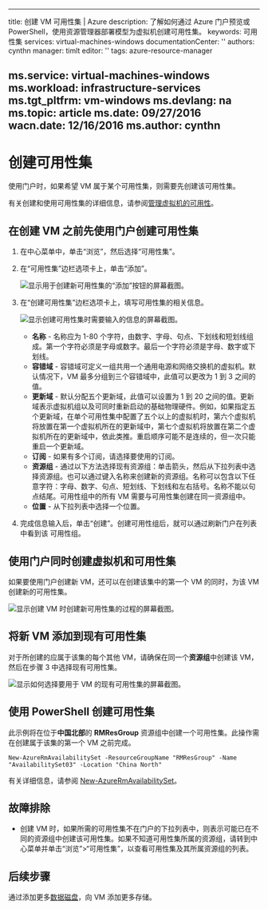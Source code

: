 <!-- Ibiza portal: tested -->

---
title: 创建 VM 可用性集 | Azure
description: 了解如何通过 Azure 门户预览或 PowerShell，使用资源管理器部署模型为虚拟机创建可用性集。
keywords: 可用性集
services: virtual-machines-windows
documentationCenter: ''
authors: cynthn
manager: timlt
editor: ''
tags: azure-resource-manager

ms.service: virtual-machines-windows
ms.workload: infrastructure-services
ms.tgt_pltfrm: vm-windows
ms.devlang: na
ms.topic: article
ms.date: 09/27/2016
wacn.date: 12/16/2016
ms.author: cynthn
---

# 创建可用性集 

使用门户时，如果希望 VM 属于某个可用性集，则需要先创建该可用性集。

有关创建和使用可用性集的详细信息，请参阅[管理虚拟机的可用性](./virtual-machines-windows-manage-availability.md)。

## 在创建 VM 之前先使用门户创建可用性集

1. 在中心菜单中，单击“浏览”，然后选择“可用性集”。

2. 在“可用性集”边栏选项卡上，单击“添加”。

    ![显示用于创建新可用性集的“添加”按钮的屏幕截图。](./media/virtual-machines-windows-create-availability-set/add-availability-set.png)

3. 在“创建可用性集”边栏选项卡上，填写可用性集的相关信息。

    ![显示创建可用性集时需要输入的信息的屏幕截图。](./media/virtual-machines-windows-create-availability-set/create-availability-set.png)

    - **名称** - 名称应为 1-80 个字符，由数字、字母、句点、下划线和短划线组成。第一个字符必须是字母或数字。最后一个字符必须是字母、数字或下划线。
    - **容错域** - 容错域可定义一组共用一个通用电源和网络交换机的虚拟机。默认情况下，VM 最多分组到三个容错域中，此值可以更改为 1 到 3 之间的值。
    - **更新域** - 默认分配五个更新域，此值可以设置为 1 到 20 之间的值。更新域表示虚拟机组以及可同时重新启动的基础物理硬件。例如，如果指定五个更新域，在单个可用性集中配置了五个以上的虚拟机时，第六个虚拟机将放置在第一个虚拟机所在的更新域中，第七个虚拟机将放置在第二个虚拟机所在的更新域中，依此类推。重启顺序可能不是连续的，但一次只能重启一个更新域。
    - **订阅** - 如果有多个订阅，请选择要使用的订阅。
    - **资源组** - 通过以下方法选择现有资源组：单击箭头，然后从下拉列表中选择资源组。也可以通过键入名称来创建新的资源组。名称可以包含以下任意字符：字母、数字、句点、短划线、下划线和左右括号。名称不能以句点结尾。可用性组中的所有 VM 需要与可用性集创建在同一资源组中。
    - **位置** - 从下拉列表中选择一个位置。

4. 完成信息输入后，单击“创建”。创建可用性组后，就可以通过刷新门户在列表中看到该 可用性组。

## 使用门户同时创建虚拟机和可用性集

如果要使用门户创建新 VM，还可以在创建该集中的第一个 VM 的同时，为该 VM 创建新的可用性集。

![显示创建 VM 时创建新可用性集的过程的屏幕截图。](./media/virtual-machines-windows-create-availability-set/new-vm-avail-set.png)

## 将新 VM 添加到现有可用性集

对于所创建的应属于该集的每个其他 VM，请确保在同一个**资源组**中创建该 VM，然后在步骤 3 中选择现有可用性集。

![显示如何选择要用于 VM 的现有可用性集的屏幕截图。](./media/virtual-machines-windows-create-availability-set/add-vm-to-set.png)

## 使用 PowerShell 创建可用性集

此示例将在位于**中国北部**的 **RMResGroup** 资源组中创建一个可用性集。此操作需在创建属于该集的第一个 VM 之前完成。

```
New-AzureRmAvailabilitySet -ResourceGroupName "RMResGroup" -Name "AvailabilitySet03" -Location "China North"
```

有关详细信息，请参阅 [New-AzureRmAvailabilitySet](https://msdn.microsoft.com/zh-cn/library/mt619453.aspx)。

## 故障排除

- 创建 VM 时，如果所需的可用性集不在门户的下拉列表中，则表示可能已在不同的资源组中创建该可用性集。如果不知道可用性集所属的资源组，请转到中心菜单并单击“浏览”>“可用性集”，以查看可用性集及其所属资源组的列表。

## 后续步骤

通过添加更多[数据磁盘](./virtual-machines-windows-attach-disk-portal.md)，向 VM 添加更多存储。

<!---HONumber=Mooncake_Quality_Review_1202_2016-->